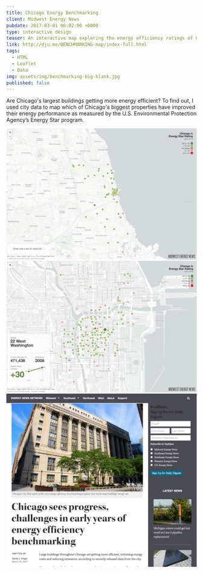 ```yaml
---
title: Chicago Energy Benchmarking
client: Midwest Energy News
pubdate: 2017-03-01 06:02:00 +0000 
type: interactive design
teaser: An interactive map exploring the energy efficiency ratings of Chicago's largest buildings
link: http://dju.me/BENCHMARKING-map/index-full.html
tags:
  - HTML
  - Leaflet
  - Data
img: assets/img/benchmarking-big-blank.jpg
published: false
---
```


Are Chicago's largest buildings getting more energy efficient? To find out, I used city data to map which of Chicago's biggest properties have improved their energy performance as measured by the U.S. Environmental Protection Agency’s Energy Star program.     

![energy benchmarking full](../assets/img/benchmarking-full.jpg)
![energy benchmarking washington](../assets/img/benchmarking-washington.png)
![energy benchmarking article](../assets/img/benchmarking-article.jpg)